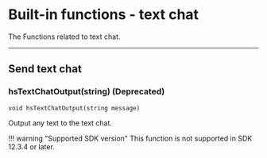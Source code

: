 
# Built-in functions - text chat

The Functions related to text chat.

***

## Send text chat

### hsTextChatOutput(string) (Deprecated)
`void hsTextChatOutput(string message)`

Output any text to the text chat.

!!! warning "Supported SDK version"
    This function is not supported in SDK 12.3.4 or later.
